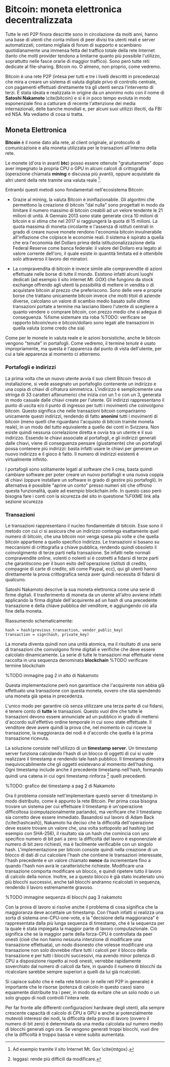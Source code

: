 Bitcoin: moneta elettronica decentralizzata
===========================================

Tutte le reti P2P finora descritte sono in circolazione da molti anni, hanno una base di utenti che conta milioni di peer divisi tra utenti reali e server automatizzati, contano migliaia di forum di supporto e scambiano quotidianamente una immensa fetta del traffico totale della rete Internet (tanto che molti provider tendono a limitarne quanto più possibile l'utilizzo, soprattutto nelle fasce orarie di maggior traffico).
Sono però tutte reti dedicate al file-sharing.
Bitcoin no. O almeno, non proprio, come vedremo.

Bitcoin è una rete P2P (intesa per tutti e tre i livelli descritti in precedenza) che mira a creare un sistema di valuta digitale privo di controllo centrale, con pagamenti effettuati direttamente tra gli utenti senza l'intervento di terzi.
È stata ideata e realizzata in origine da un anonimo noto con il nome di **Satoshi Nakamoto** \cite{bitcoin} e si è in poco tempo evoluta in modo esponenziale fino a catturare di recente l'attenzione dei media internazionali, delle banche mondiali e, per alcuni suoi utilizzi illeciti, da FBI ed NSA.
Ma vediamo di cosa si tratta.

Moneta Elettronica
------------------

**Bitcoin** è il nome dato alla rete, al client originale, al protocollo di comunicazione e alla moneta utilizzata per le transazioni all'interno della rete.

Le monete (d'ora in avanti **btc**) posso essere ottenute "gratuitamente" dopo aver impegnato la propria CPU o GPU in alcuni calcoli di crittografia (operazione chiamata **mining** e discussa più avanti), oppure acquistate da altri utenti della rete tramite una valuta reale [^1].

[^1]: Ad esempio tramite il sito Internet Mt. Gox \cite{mtgox}.

Entrambi questi metodi sono fondamentali nell'ecosistema Bitcoin:

- Grazie al mining, la valuta Bitcoin è ininflazionabile. Gli algoritmi che permettono la creazione di bitcoin "dal nulla" sono progettati in modo da limitare il numero massimo di bitcoin creabili ad un velore tendente le 21 milioni di unità. A Gennaio 2013 sono state generate circa 10 milioni di bitcoin e si stima che nel 2017 si raggiungerà la quota di 15 milioni.
  La quota massima di moneta circolante e l'assenza di istituti centrali in grado di creare nuove monete rendono l'economia bitcoin invulnerabile all'inflazione che colpisce le economie reali.
  Il sistema è ispirato a quella che era l'economia del Dollaro prima della istituzionalizzazione della Federal Reserve come banca federale: il valore del Dollaro era legato al valore corrente dell'oro, il quale esiste in quantità limitata ed è ottenibile solo attraverso il lavoro dei minatori.

- La compravendita di bitcoin è invece simile alle compravendite di azioni effettuate nelle borse di tutte il mondo. Esistono infatti alcuni luoghi dedicati (ad esempio il sito internet *Mt. GOX*) che fungono da stock exchange offrendo agli utenti la possibilità di mettere in vendita o di acquistare bitcoin al prezzo che preferiscono. Sono delle vere e proprie borse che trattano unicamente bitcoin invece che molti titoli di aziende diverse, calcolano un valore di scambio medio basato sulle ultime transazioni portate a termine ma lasciano libero l'utente di scegliere a quanto vendere o comprare bitcoin, con prezzo medio che si adegua di conseguenza. %fixme sistemare sta roba
  %TODO: verificare se rapporto bitcoin/euro e bitcoin/dollaro sono legati alle transazioni in quella valuta (come credo che sia)

Come per le monete in valuta reale e le azioni borsistiche, anche le bitcoin vengono "tenute" in portafogli. Come vedremo, il termine *tenute* è usato impropriamente, ma questa è l'apparenza dal punto di vista dell'utente, per cui a tale apparenza al momento ci atterremo.

### Portafogli e indirizzi

La prima volta che un nuovo utente avvia il suo client Bitcoin fresco di installazione, si vede assegnato un portafoglio contenente un indirizzo e una copia di chiavi di cifratura simmetrica.
L'indirizzo è semplicemente una stringa di 33 caratteri alfanumerici che inizia con un 1 o con un 3, generata in modo casuale dalle chiavi create per l'utente.
Gli indirizzi rappresentano il punto di uscita e/o il punto di ingresso per tutti i movimenti che coinvolgono bitcoin. Questo significa che nelle transazioni bitcoin compariranno unicamente questi indirizzi, rendendo di fatto **anonimi** tutti i movimenti di bitcoin (meno quelli che riguardano l'acquisto di bitcoin tramite moneta reale), in un modo del tutto equivalente a quello dei conti in Svizzera. Non esiste quindi nessuna correlazione diretta e ovvia tra un utente e il suo indirizzo.
Essendo le chiavi associate al portafogli, e gli indirizzi generati dalle chiavi, viene di conseguenza pensare (giustamente) che un portafogli possa contenere più indirizzi: basta infatti usare le chiavi per generare un nuovo indirizzo e il gioco è fatto. Il numero di indirizzi esistenti è virtualmente infinito.

I portafogli sono solitamente legati al software che li crea, basta quindi cambiare software per poter creare un nuovo portafogli e una nuova coppia di chiavi (oppure installare un software in grado di gestire più portafogli). In alternativa è possibile "aprire un conto" presso numeri siti che offrono questa funzionalità, quale ad esempio blockchain.info. In questo caso però bisogna fare i conti con la sicurezza del sito in questione %FIXME link alla sezione sicurezza

### Transazioni

Le transazioni rappresentano il nucleo fondamentale di bitcoin. Esse sono il metodo con cui ci si assicura che un indirizzo contenga esattamente quel numero di bitcoin, che una bitcoin non venga spesa più volte e che quella bitcoin appartiene a quello specifico indirizzo.
Le transazioni si basano su meccanismi di crittografia a chiave pubblica, rendendo quindi obsoleto il coinvolgimento di terze parti nella transazione.
Se infatti nelle normali compravendite online, volenti o nolenti si è costretti a fidarsi di terze parti che garantiscono per il buon esito dell'operazione (istituti di credito, compagnie di carte di credito, siti come Paypal, ecc), qui gli utenti hanno direttamente la prova crittografica senza aver quindi necessita di fidarsi di qualcuno.

Satoshi Nakamoto descrive la sua moneta elettronica come una serie di firme digitali. Il trasferimento di moneta da un utente all'altro avviene infatti applicando la firma digitale dell'acquirente ad un hash di una precedente transazione e della chiave pubblica del venditore, e aggiungendo ciò alla fine della moneta.

Riassumendo schematicamente:

~~~~~~
hash = hash(previous_transaction, vendor_public_key)
transaction = sign(hash, private_key)
~~~~~~

La moneta diventa quindi non una unità atomica, ma il risultato di una serie di transazioni che coinvolgono firme digitali e verifiche che deve essere calcolato dinamicamente. La serie di tutte le transazioni mai effettuate viene raccolta in una sequenza denominata **blockchain** %TODO verificare termine blockchain

%TODO immagine pag 2 in alto di Nakamoto

Questa implementazione però non garantisce che l'acquirente non abbia già effettuato una transazione con questa moneta, ovvero che stia spendendo una moneta già spesa in precedenza.

L'unico modo per garantire ciò senza utilizzare una terza parte di cui fidarsi, è tenere conto di **tutte** le transazioni. Questo vuol dire che tutte le transazioni devono essere annunciate ad un pubblico in grado di mettersi d'accordo sull'effettivo ordine temporale in cui sono state effettuate. Il venditore deve avere quindi la prova che, nel momento in cui riceve la transazione, la maggioranza dei nodi è d'accordo che quella è la prima transazione ricevuta.

La soluzione consiste nell'utilizzo di un **timestamp server**. Un timestamp server funziona calcolando l'hash di un blocco di oggetti di cui si vuole realizzare il timestamp e rendendo tale hash pubblico. Il timestamp dimostra inequivocabilmente che gli oggetti esistevano al momento dell'hashing. Ogni timestamp include anche il precedente timestamp nell'hash, formando quindi una catena in cui ogni timestamp rinforza [^2] quelli precedenti.

[^2]: leggasi: rende più difficili da modificare.

%TODO: grafico dei timestamp a pag 2 di Nakamoto

Ora il problema consiste nell'implementare questo server di timestamp in modo distribuito, come è appunto la rete Bitcoin.
Per prima cosa bisogna trovare un sistema per cui effettuare il timestamp è un'operazione difficoltosa (computazionalmente parlando), ma verificare che il timestamp sia corretto deve essere immediato.
Basandosi sul lavoro di Adam Back (\cite{hashcash}), Nakamoto ha deciso che la difficoltà dell'operazione deve essere trovare un valore che, una volta sottoposto ad hashing (ad esempio con SHA-256), il risultato sia un hash che comincia con uno specifico numero di bit pari a zero: la difficoltà del lavoro è esponenziale al numero di bit zero richiesti, ma è facilmente verificabile con un singolo hash.
L'implementazione per bitcoin consiste quindi nella creazione di un blocco di dati di cui calcolare l'hash che contiene le transazioni interessate, l'hash precedente e un valore chiamato **nonce** da incrementare fino a quando l'hash non avrà le caratteristiche richieste.
Modificare una transazione comporta modificare un blocco, e quindi ripetere tutto il lavoro di calcolo della nonce. Inoltre, se a questo blocco è già stato incatenato uno più blocchi successivi, anche tali blocchi andranno ricalcolati in sequenza, rendendo il lavoro estremamente gravoso.

%TODO immagine sequenza di blocchi pag 3 nakamoto

Con la prova di lavoro si risolve anche il problema di cosa significa che la maggioranza deve accettare un timestamp.
Con l'hash infatti si realizza una sorta di sistema one-CPU-one-vote, e la "decisione della maggioranza" è rappresentata dalla più lunga sequenza di timestamp, che è la sequenza per la quale è stata impiegata la maggior parte di lavoro computazionale.
Ciò significa che se la maggior parte della forza-CPU è controllata da peer onesti (cioè che non hanno nessuna intenzione di modificare una transazione effettuata), un nodo disonesto che volesse modificare una transazione non solo dovrebbe rifare tutti i calcoli per il blocco della transazione e per tutti i blocchi successivi, ma avendo minor potenza di CPU a disposizione rispetto ai nodi onesti, verrebbe rapidamente soverchiato dal numero di calcoli da fare, in quando il numero di blocchi da ricalcolare sarebbe sempre superiori a quelli da lui già ricalcolati.

Si capisce subito che è nella rete bitcoin (e nelle reti P2P in generale) è importante che le risorse (potenza di calcolo in questo caso) siano equamente distribuite tra i peer, in modo da evitare che un solo nodo o un solo gruppo di nodi controlli l'intera rete.

Per far fronte alle differenti configurazioni hardware degli utenti, alla sempre crescente capacità di calcolo di CPU e GPU e anche ai potenzialmente mutevoli interessi dei nodi, la difficoltà della prova di lavoro (ovvero il numero di bit zero) è determinata da una media calcolata sul numero medio di blocchi generati ogni ora. Se vengono generati troppi blocchi, vuol dire che la difficoltà è troppo bassa e viene subito aumentata.


